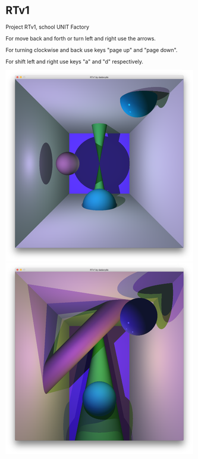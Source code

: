 # RTv1

Project RTv1, school UNIT Factory



For move back and forth or turn left and right use the arrows.

For turning clockwise and back use keys "page up" and "page down".

For shift left and right use keys "a" and "d" respectively.

![scene_5](https://github.com/dadavyde/RTv1/blob/master/scene_5.png)
![scene_6](https://github.com/dadavyde/RTv1/blob/master/scene_6.png)
